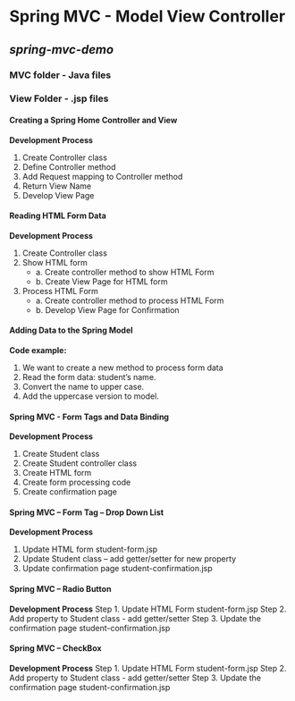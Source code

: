 # Spring MVC - Model View Controller
## *spring-mvc-demo*

### MVC folder - Java files
### View Folder - .jsp files

#### Creating a Spring Home Controller and View 

**Development Process**
1.	Create Controller class
2.	Define Controller method
3.	Add Request mapping to Controller method
4.	Return View Name
5.	Develop View Page

#### Reading HTML Form Data 

**Development Process**
1.	Create Controller class
2.	Show HTML form
	- a. Create controller method to show HTML Form
	- b. Create View Page for HTML form
3.	Process HTML Form
	- a. Create controller method to process HTML Form
	- b. Develop View Page for Confirmation

#### Adding Data to the Spring Model
**Code example:**
1.	We want to create a new method to process form data
2.	Read the form data: student’s name.
3.	Convert the name to upper case.
4.	Add the uppercase version to model.


#### Spring MVC - Form Tags and Data Binding
**Development Process**
1.	Create Student class
2.	Create Student controller class
3.	Create HTML form
4.	Create form processing code
5.	Create confirmation page

#### Spring MVC – Form Tag – Drop Down List
**Development Process**
1.	Update HTML form student-form.jsp
2.	Update Student class – add getter/setter for new property
3.	Update confirmation page student-confirmation.jsp

#### Spring MVC – Radio Button
**Development Process**
Step 1. Update HTML Form student-form.jsp
Step 2. Add property to Student class - add getter/setter
Step 3. Update the confirmation page student-confirmation.jsp

#### Spring MVC – CheckBox
**Development Process**
Step 1. Update HTML Form student-form.jsp
Step 2. Add property to Student class - add getter/setter
Step 3. Update the confirmation page student-confirmation.jsp




